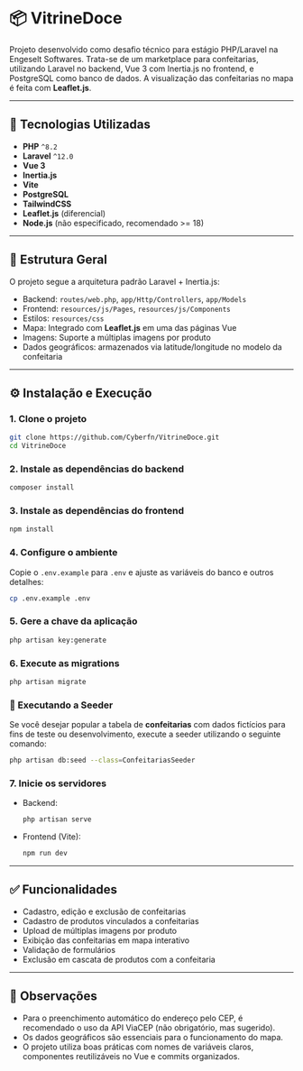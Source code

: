 
# 📦 VitrineDoce

Projeto desenvolvido como desafio técnico para estágio PHP/Laravel na Engeselt Softwares. Trata-se de um marketplace para confeitarias, utilizando Laravel no backend, Vue 3 com Inertia.js no frontend, e PostgreSQL como banco de dados. A visualização das confeitarias no mapa é feita com **Leaflet.js**.

---

## 🚀 Tecnologias Utilizadas

- **PHP** `^8.2`
- **Laravel** `^12.0`
- **Vue 3**
- **Inertia.js**
- **Vite**
- **PostgreSQL**
- **TailwindCSS**
- **Leaflet.js** (diferencial)
- **Node.js** (não especificado, recomendado >= 18)

---

## 📁 Estrutura Geral

O projeto segue a arquitetura padrão Laravel + Inertia.js:

- Backend: `routes/web.php`, `app/Http/Controllers`, `app/Models`
- Frontend: `resources/js/Pages`, `resources/js/Components`
- Estilos: `resources/css`
- Mapa: Integrado com **Leaflet.js** em uma das páginas Vue
- Imagens: Suporte a múltiplas imagens por produto
- Dados geográficos: armazenados via latitude/longitude no modelo da confeitaria

---

## ⚙️ Instalação e Execução

### 1. Clone o projeto
```bash
git clone https://github.com/Cyberfn/VitrineDoce.git
cd VitrineDoce
```

### 2. Instale as dependências do backend
```bash
composer install
```

### 3. Instale as dependências do frontend
```bash
npm install
```

### 4. Configure o ambiente
Copie o `.env.example` para `.env` e ajuste as variáveis do banco e outros detalhes:
```bash
cp .env.example .env
```

### 5. Gere a chave da aplicação
```bash
php artisan key:generate
```

### 6. Execute as migrations
```bash
php artisan migrate
```

### 🌱 Executando a Seeder

Se você desejar popular a tabela de **confeitarias** com dados fictícios para fins de teste ou desenvolvimento, execute a seeder utilizando o seguinte comando:

```bash
php artisan db:seed --class=ConfeitariasSeeder
```

### 7. Inicie os servidores
- Backend:
  ```bash
  php artisan serve
  ```
- Frontend (Vite):
  ```bash
  npm run dev
  ```

---

## ✅ Funcionalidades

- Cadastro, edição e exclusão de confeitarias
- Cadastro de produtos vinculados a confeitarias
- Upload de múltiplas imagens por produto
- Exibição das confeitarias em mapa interativo
- Validação de formulários
- Exclusão em cascata de produtos com a confeitaria

---

## 📌 Observações

- Para o preenchimento automático do endereço pelo CEP, é recomendado o uso da API ViaCEP (não obrigatório, mas sugerido).
- Os dados geográficos são essenciais para o funcionamento do mapa.
- O projeto utiliza boas práticas com nomes de variáveis claros, componentes reutilizáveis no Vue e commits organizados.
